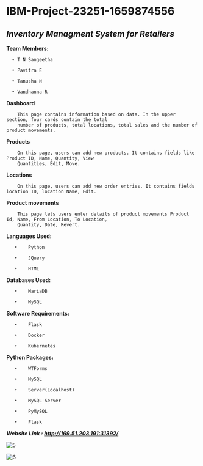 # IBM-Project-23251-1659874556

## ***Inventory Managment System for Retailers***

**Team Members:**

      • T N Sangeetha

      • Pavitra E
               
      • Tanusha N
               
      • Vandhanna R

               
**Dashboard**

        This page contains information based on data. In the upper section, four cards contain the total 
        number of products, total locations, total sales and the number of product movements.

**Products**

        On this page, users can add new products. It contains fields like Product ID, Name, Quantity, View
        Quantities, Edit, Move.

**Locations**

        On this page, users can add new order entries. It contains fields location ID, location Name, Edit.

**Product movements**

        This page lets users enter details of product movements Product Id, Name, From Location, To Location, 
        Quantity, Date, Revert.

**Languages Used:**

       •	Python

       •	JQuery

       •	HTML

**Databases Used:**

       •	MariaDB

       •	MySQL 

**Software Requirements:**

       •    Flask
      
       •    Docker
      
       •    Kubernetes

**Python Packages:**

       •	WTForms

       •	MySQL

       •	Server(Localhost)

       •	MySQL Server
      
       •    PyMySQL
        
       •    Flask
       
       
***Website Link : http://169.51.203.191:31392/***


![5](https://user-images.githubusercontent.com/113250494/202847348-6a7053dd-4aee-400e-b82b-c47b795a0120.png)

![6](https://user-images.githubusercontent.com/113250494/202847272-f0f474df-4dc6-464e-a5a1-3aa60b34296f.png)






